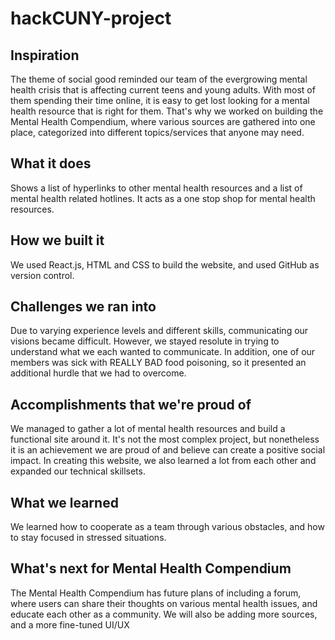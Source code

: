 ﻿# hackCUNY-project
## Inspiration
The theme of social good reminded our team of the evergrowing mental health crisis that is affecting current teens and young adults. With most of them spending their time online, it is easy to get lost looking for a mental health resource that is right for them. That's why we worked on building the Mental Health Compendium, where various sources are gathered into one place, categorized into different topics/services that anyone may need.

## What it does
Shows a list of hyperlinks to other mental health resources and a list of mental health related hotlines. It acts as a one stop shop for mental health resources.

## How we built it
We used React.js, HTML and CSS to build the website, and used GitHub as version control.

## Challenges we ran into
Due to varying experience levels and different skills, communicating our visions became difficult. However, we stayed resolute in trying to understand what we each wanted to communicate. In addition, one of our members was sick with REALLY BAD food poisoning, so it presented an additional hurdle that we had to overcome.

## Accomplishments that we're proud of
We managed to gather a lot of mental health resources and build a functional site around it. It's not the most complex project, but nonetheless it is an achievement we are proud of and believe can create a positive social impact. In creating this website, we also learned a lot from each other and expanded our technical skillsets.

## What we learned
We learned how to cooperate as a team through various obstacles, and how to stay focused in stressed situations. 

## What's next for Mental Health Compendium
The Mental Health Compendium has future plans of including a forum, where users can share their thoughts on various mental health issues, and educate each other as a community.  We will also be adding more sources, and a more fine-tuned UI/UX
